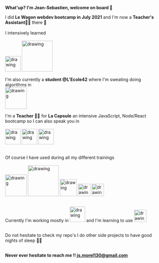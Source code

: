 <strong>What'up? I'm Jean-Sebastien, welcome on board 🛫</strong>

I did <strong>Le Wagon webdev bootcamp in July 2021</strong> and I'm now a <strong>Teacher's Assistant👨‍🏫</strong> there 🚋<br><br>
I intensively learned<br><br>
<img src="https://user-images.githubusercontent.com/82602681/158592931-2d376973-125b-486c-9b65-6ac361225c07.png" alt="drawing" width="50"/>
<img src="https://user-images.githubusercontent.com/82602681/158595948-c9f75588-81ee-4a1f-805c-afd066d3bae4.png" alt="drawing" width="100"/><br>

I'm also currently a <strong>student @L'Ecole42</strong> where I'm sweating doing algorithms in<br>
<img src="https://user-images.githubusercontent.com/82602681/158593235-d07d7825-dee5-42b9-8bef-bf791d923d1b.png" alt="drawing" width="70"/>

I'm a <strong>Teacher 👨‍🏫</strong> for <strong>La Capsule</strong> an intensive JavaScript, Node/React bootcamp so I can also speak you in<br><br>
<img src="https://user-images.githubusercontent.com/82602681/158593833-e95a120e-0cc1-4ae6-8558-c9f44a22f84d.png" alt="drawing" width="50"/>
<img src="https://user-images.githubusercontent.com/82602681/158594080-8b54115d-77df-41f1-ae7b-d65e8c2ed34b.png" alt="drawing" width="50"/>
<img src="https://user-images.githubusercontent.com/82602681/158594083-b8a089af-71f0-4e76-84c5-319b54aaa69a.png" alt="drawing" width="50"/><br><br>

Of course I have used during all my different trainings<br><br>
<img src="https://user-images.githubusercontent.com/82602681/158594763-e94a8509-d204-41ee-9630-b97604bdf04c.png" alt="drawing" width="70"/>
<img src="https://user-images.githubusercontent.com/82602681/158594772-af6aec76-4edf-4f27-8279-ae65a5850d51.png" alt="drawing" width="100"/>
<img src="https://user-images.githubusercontent.com/82602681/158594843-a92e0896-194f-4bf0-9073-9000b5f7d0d2.png" alt="drawing" width="55"/>
<img src="https://user-images.githubusercontent.com/82602681/158594852-7a95ff3a-418c-44f9-95e2-fc19aa63e8cb.png" alt="drawing" width="40"/>
<img src="https://user-images.githubusercontent.com/82602681/158598320-a2e6ca51-94a0-4632-aa97-22f6c4d36bcd.png" alt="drawing" width="40"/><br><br>

Currently I'm working mostly in
<img src="https://user-images.githubusercontent.com/82602681/158594083-b8a089af-71f0-4e76-84c5-319b54aaa69a.png" alt="drawing" width="50"/>
and I'm learning to use
<img src="https://user-images.githubusercontent.com/82602681/158595085-2f4cc5ac-4ed2-4729-8bb7-8116ab15cd45.png" alt="drawing" width="40"/><br><br>

Do not hesitate to check my repo's I do other side projects to have good nights of sleep 🧑‍💻<br><br>

<strong>Never ever hesitate to reach me !! js.morel130@gmail.com</strong><br><br>
